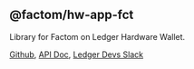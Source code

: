 
## @factom/hw-app-fct

Library for Factom on Ledger Hardware Wallet.

[Github](https://github.com/MyFactomWallet/ledger-factomjs),
[API Doc](http://MyFactomWallet.github.io/ledger-factomjs/),
[Ledger Devs Slack](https://ledger-dev.slack.com/)
